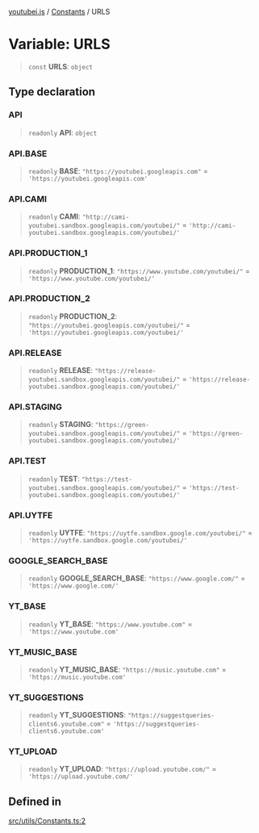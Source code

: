 [youtubei.js](../../../README.md) / [Constants](../README.md) / URLS

# Variable: URLS

> `const` **URLS**: `object`

## Type declaration

### API

> `readonly` **API**: `object`

### API.BASE

> `readonly` **BASE**: `"https://youtubei.googleapis.com"` = `'https://youtubei.googleapis.com'`

### API.CAMI

> `readonly` **CAMI**: `"http://cami-youtubei.sandbox.googleapis.com/youtubei/"` = `'http://cami-youtubei.sandbox.googleapis.com/youtubei/'`

### API.PRODUCTION\_1

> `readonly` **PRODUCTION\_1**: `"https://www.youtube.com/youtubei/"` = `'https://www.youtube.com/youtubei/'`

### API.PRODUCTION\_2

> `readonly` **PRODUCTION\_2**: `"https://youtubei.googleapis.com/youtubei/"` = `'https://youtubei.googleapis.com/youtubei/'`

### API.RELEASE

> `readonly` **RELEASE**: `"https://release-youtubei.sandbox.googleapis.com/youtubei/"` = `'https://release-youtubei.sandbox.googleapis.com/youtubei/'`

### API.STAGING

> `readonly` **STAGING**: `"https://green-youtubei.sandbox.googleapis.com/youtubei/"` = `'https://green-youtubei.sandbox.googleapis.com/youtubei/'`

### API.TEST

> `readonly` **TEST**: `"https://test-youtubei.sandbox.googleapis.com/youtubei/"` = `'https://test-youtubei.sandbox.googleapis.com/youtubei/'`

### API.UYTFE

> `readonly` **UYTFE**: `"https://uytfe.sandbox.google.com/youtubei/"` = `'https://uytfe.sandbox.google.com/youtubei/'`

### GOOGLE\_SEARCH\_BASE

> `readonly` **GOOGLE\_SEARCH\_BASE**: `"https://www.google.com/"` = `'https://www.google.com/'`

### YT\_BASE

> `readonly` **YT\_BASE**: `"https://www.youtube.com"` = `'https://www.youtube.com'`

### YT\_MUSIC\_BASE

> `readonly` **YT\_MUSIC\_BASE**: `"https://music.youtube.com"` = `'https://music.youtube.com'`

### YT\_SUGGESTIONS

> `readonly` **YT\_SUGGESTIONS**: `"https://suggestqueries-clients6.youtube.com"` = `'https://suggestqueries-clients6.youtube.com'`

### YT\_UPLOAD

> `readonly` **YT\_UPLOAD**: `"https://upload.youtube.com/"` = `'https://upload.youtube.com/'`

## Defined in

[src/utils/Constants.ts:2](https://github.com/LuanRT/YouTube.js/blob/af92984523f90200a18314b94478a2697c9deab0/src/utils/Constants.ts#L2)
